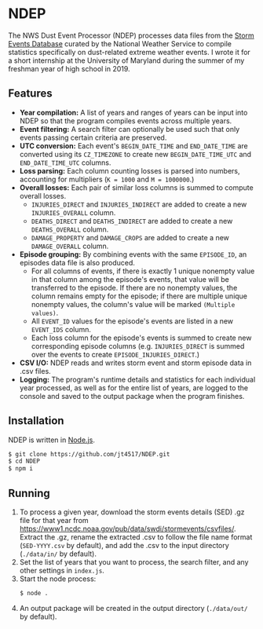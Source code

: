 # NDEP
The NWS Dust Event Processor (NDEP) processes data files from the [Storm Events Database](https://www.ncdc.noaa.gov/stormevents/ftp.jsp) curated by the National Weather Service to compile statistics specifically on dust-related extreme weather events. I wrote it for a short internship at the University of Maryland during the summer of my freshman year of high school in 2019.

## Features
- **Year compilation:** A list of years and ranges of years can be input into NDEP so that the program compiles events across multiple years.
- **Event filtering:** A search filter can optionally be used such that only events passing certain criteria are preserved.
- **UTC conversion:** Each event's `BEGIN_DATE_TIME` and `END_DATE_TIME` are converted using its `CZ_TIMEZONE` to create new `BEGIN_DATE_TIME_UTC` and `END_DATE_TIME_UTC` columns.
- **Loss parsing:** Each column counting losses is parsed into numbers, accounting for multipliers (`K = 1000` and `M = 1000000`.)
- **Overall losses:** Each pair of similar loss columns is summed to compute overall losses.
	- `INJURIES_DIRECT` and `INJURIES_INDIRECT` are added to create a new `INJURIES_OVERALL` column.
	- `DEATHS_DIRECT` and `DEATHS_INDIRECT` are added to create a new `DEATHS_OVERALL` column.
	- `DAMAGE_PROPERTY` and `DAMAGE_CROPS` are added to create a new `DAMAGE_OVERALL` column.
- **Episode grouping:** By combining events with the same `EPISODE_ID`, an episodes data file is also produced.
	- For all columns of events, if there is exactly 1 unique nonempty value in that column among the episode's events, that value will be transferred to the episode. If there are no nonempty values, the column remains empty for the episode; if there are multiple unique nonempty values, the column's value will be marked `(Multiple values)`.
	- All `EVENT_ID` values for the episode's events are listed in a new `EVENT_IDS` column.
	- Each loss column for the episode's events is summed to create new corresponding episode columns (e.g. `INJURIES_DIRECT` is summed over the events to create `EPISODE_INJURIES_DIRECT`.)
- **CSV I/O:** NDEP reads and writes storm event and storm episode data in .csv files.
- **Logging:** The program's runtime details and statistics for each individual year processed, as well as for the entire list of years, are logged to the console and saved to the output package when the program finishes.

## Installation
NDEP is written in [Node.js](https://nodejs.org/).
```sh
$ git clone https://github.com/jt4517/NDEP.git
$ cd NDEP
$ npm i
```

## Running
1. To process a given year, download the storm events details (SED) .gz file for that year from https://www1.ncdc.noaa.gov/pub/data/swdi/stormevents/csvfiles/. Extract the .gz, rename the extracted .csv to follow the file name format (`SED-YYYY.csv` by default), and add the .csv to the input directory (`./data/in/` by default).
2. Set the list of years that you want to process, the search filter, and any other settings in `index.js`.
3. Start the node process:
	```sh
	$ node .
	```
4. An output package will be created in the output directory (`./data/out/` by default).